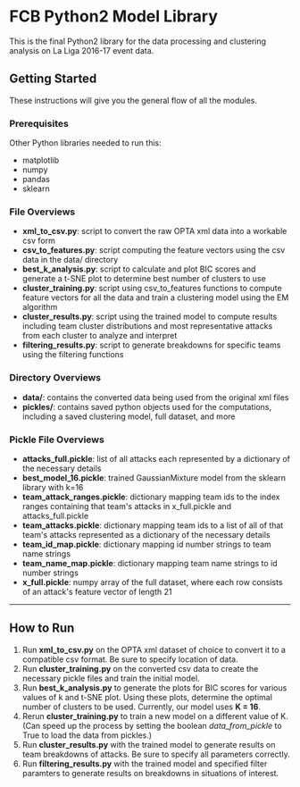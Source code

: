 # FCB Python2 Model Library

This is the final Python2 library for the data processing and clustering analysis on La Liga 2016-17 event data.

## Getting Started

These instructions will give you the general flow of all the modules.

### Prerequisites

Other Python libraries needed to run this:

* matplotlib
* numpy
* pandas
* sklearn

### File Overviews

- **xml_to_csv.py**: script to convert the raw OPTA xml data into a workable csv form
- **csv_to_features.py**: script computing the feature vectors using the csv data in the data/ directory
- **best_k_analysis.py**: script to calculate and plot BIC scores and generate a t-SNE plot to determine best number of clusters to use
- **cluster_training.py**: script using csv_to_features functions to compute feature vectors for all the data and train a clustering model using the EM algorithm
- **cluster_results.py**: script using the trained model to compute results including team cluster distributions and most representative attacks from each cluster to analyze and interpret
- **filtering_results.py**: script to generate breakdowns for specific teams using the filtering functions

### Directory Overviews

- **data/**: contains the converted data being used from the original xml files
- **pickles/**: contains saved python objects used for the computations, including a saved clustering model, full dataset, and more

### Pickle File Overviews

- **attacks_full.pickle**: list of all attacks each represented by a dictionary of the necessary details
- **best_model_16.pickle**: trained GaussianMixture model from the sklearn library with k=16
- **team_attack_ranges.pickle**: dictionary mapping team ids to the index ranges containing that team's attacks in x_full.pickle and attacks_full.pickle
- **team_attacks.pickle**: dictionary mapping team ids to a list of all of that team's attacks represented as a dictionary of the necessary details
- **team_id_map.pickle**: dictionary mapping id number strings to team name strings
- **team_name_map.pickle**: dictionary mapping team name strings to id number strings
- **x_full.pickle**: numpy array of the full dataset, where each row consists of an attack's feature vector of length 21

-------------------
## How to Run

1. Run **xml_to_csv.py** on the OPTA xml dataset of choice to convert it to a compatible csv format. Be sure to specify location of data.
2. Run **cluster_training.py** on the converted csv data to create the necessary pickle files and train the initial model.
3. Run **best_k_analysis.py** to generate the plots for BIC scores for various values of k and t-SNE plot. Using these plots, determine the optimal number of clusters to be used. Currently, our model uses **K = 16**.
4. Rerun **cluster_training.py** to train a new model on a different value of K. (Can speed up the process by setting the boolean _data_from_pickle_ to True to load the data from pickles.)
5. Run **cluster_results.py** with the trained model to generate results on team breakdowns of attacks. Be sure to specify all parameters correctly.
6. Run **filtering_results.py** with the trained model and specified filter paramters to generate results on breakdowns in situations of interest.

